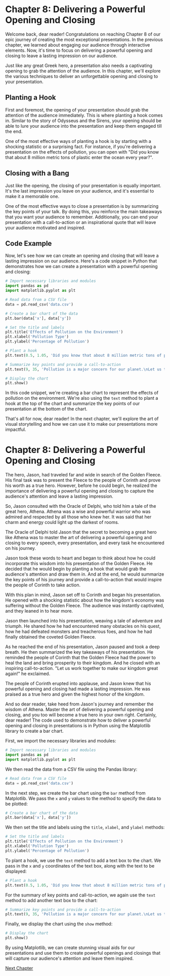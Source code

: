 # Chapter 8: Delivering a Powerful Opening and Closing

Welcome back, dear reader! Congratulations on reaching Chapter 8 of our epic journey of creating the most exceptional presentations. In the previous chapter, we learned about engaging our audience through interactive elements. Now, it's time to focus on delivering a powerful opening and closing to leave a lasting impression on our audience.

Just like any great Greek hero, a presentation also needs a captivating opening to grab the attention of the audience. In this chapter, we'll explore the various techniques to deliver an unforgettable opening and closing to your presentation.

## Planting a Hook

First and foremost, the opening of your presentation should grab the attention of the audience immediately. This is where planting a hook comes in. Similar to the story of Odysseus and the Sirens, your opening should be able to lure your audience into the presentation and keep them engaged till the end.

One of the most effective ways of planting a hook is by starting with a shocking statistic or a surprising fact. For instance, if you're delivering a presentation on the effects of pollution, you can open with "Did you know that about 8 million metric tons of plastic enter the ocean every year?".

## Closing with a Bang

Just like the opening, the closing of your presentation is equally important. It's the last impression you leave on your audience, and it's essential to make it a memorable one.

One of the most effective ways to close a presentation is by summarizing the key points of your talk. By doing this, you reinforce the main takeaways that you want your audience to remember. Additionally, you can end your presentation with a call-to-action or an inspirational quote that will leave your audience motivated and inspired.

## Code Example

Now, let's see how we can create an opening and closing that will leave a lasting impression on our audience. Here's a code snippet in Python that demonstrates how we can create a presentation with a powerful opening and closing:

```python
# Import necessary libraries and modules
import pandas as pd
import matplotlib.pyplot as plt

# Read data from a CSV file
data = pd.read_csv('data.csv')

# Create a bar chart of the data
plt.bar(data['x'], data['y'])

# Set the title and labels
plt.title('Effects of Pollution on the Environment')
plt.xlabel('Pollution Type')
plt.ylabel('Percentage of Pollution')

# Plant a hook
plt.text(0.5, 1.05, 'Did you know that about 8 million metric tons of plastic enter the ocean every year?')

# Summarize key points and provide a call-to-action
plt.text(9, 35, 'Pollution is a major concern for our planet.\nLet us take responsibility and make a change today.\nJoin us in our efforts to reduce pollution.')

# Display the chart
plt.show()
```

In this code snippet, we're creating a bar chart to represent the effects of pollution on the environment. We're also using the `text` method to plant a hook at the top of the chart and summarize the key points of our presentation at the bottom of the chart.

That's all for now, dear reader! In the next chapter, we'll explore the art of visual storytelling and how we can use it to make our presentations more impactful.
# Chapter 8: Delivering a Powerful Opening and Closing

The hero, Jason, had traveled far and wide in search of the Golden Fleece. His final task was to present the Fleece to the people of Corinth and prove his worth as a true hero. However, before he could begin, he realized the importance of delivering a powerful opening and closing to capture the audience's attention and leave a lasting impression.

So, Jason consulted with the Oracle of Delphi, who told him a tale of the great hero, Athena. Athena was a wise and powerful warrior who was admired and respected by all those who knew her. It was said that her charm and energy could light up the darkest of rooms. 

The Oracle of Delphi told Jason that the secret to becoming a great hero like Athena was to master the art of delivering a powerful opening and closing to every speech, every presentation, and every task he encountered on his journey.

Jason took these words to heart and began to think about how he could incorporate this wisdom into his presentation of the Golden Fleece. He decided that he would begin by planting a hook that would grab the audience's attention and draw them in. And at the end, he would summarize the key points of his journey and provide a call-to-action that would inspire the people of Corinth to take action.

With this plan in mind, Jason set off to Corinth and began his presentation. He opened with a shocking statistic about how the kingdom's economy was suffering without the Golden Fleece. The audience was instantly captivated, and they leaned in to hear more.

Jason then launched into his presentation, weaving a tale of adventure and triumph. He shared how he had encountered many obstacles on his quest, how he had defeated monsters and treacherous foes, and how he had finally obtained the coveted Golden Fleece.

As he reached the end of his presentation, Jason paused and took a deep breath. He then summarized the key takeaways of his presentation. He reminded the people of Corinth that the Golden Fleece had the power to heal the land and bring prosperity to their kingdom. And he closed with an inspiring call-to-action. "Let us work together to make our kingdom great again!" he exclaimed.

The people of Corinth erupted into applause, and Jason knew that his powerful opening and closing had made a lasting impression. He was praised as a true hero and given the highest honor of the kingdom.

And so dear reader, take heed from Jason's journey and remember the wisdom of Athena. Master the art of delivering a powerful opening and closing, and you too will become a true hero in your own right.
Certainly, dear reader! The code used to demonstrate how to deliver a powerful opening and closing in presentations is in Python using the Matplotlib library to create a bar chart.

First, we import the necessary libraries and modules:
```python
# Import necessary libraries and modules
import pandas as pd
import matplotlib.pyplot as plt
```
We then read the data from a CSV file using the Pandas library:
```python
# Read data from a CSV file
data = pd.read_csv('data.csv')
```
In the next step, we create the bar chart using the `bar` method from Matplotlib. We pass the `x` and `y` values to the method to specify the data to be plotted:
```python
# Create a bar chart of the data
plt.bar(data['x'], data['y'])
```
We then set the title and labels using the `title`, `xlabel`, and `ylabel` methods:
```python
# Set the title and labels
plt.title('Effects of Pollution on the Environment')
plt.xlabel('Pollution Type')
plt.ylabel('Percentage of Pollution')
```
To plant a hook, we use the `text` method to add a text box to the chart. We pass in the `x` and `y` coordinates of the text box, along with the text to be displayed:
```python
# Plant a hook
plt.text(0.5, 1.05, 'Did you know that about 8 million metric tons of plastic enter the ocean every year?')
```
For the summary of key points and call-to-action, we again use the `text` method to add another text box to the chart:
```python
# Summarize key points and provide a call-to-action
plt.text(9, 35, 'Pollution is a major concern for our planet.\nLet us take responsibility and make a change today.\nJoin us in our efforts to reduce pollution.')
```
Finally, we display the chart using the `show` method:
```python
# Display the chart
plt.show()
```
By using Matplotlib, we can create stunning visual aids for our presentations and use them to create powerful openings and closings that will capture our audience's attention and leave them inspired.


[Next Chapter](09_Chapter09.md)